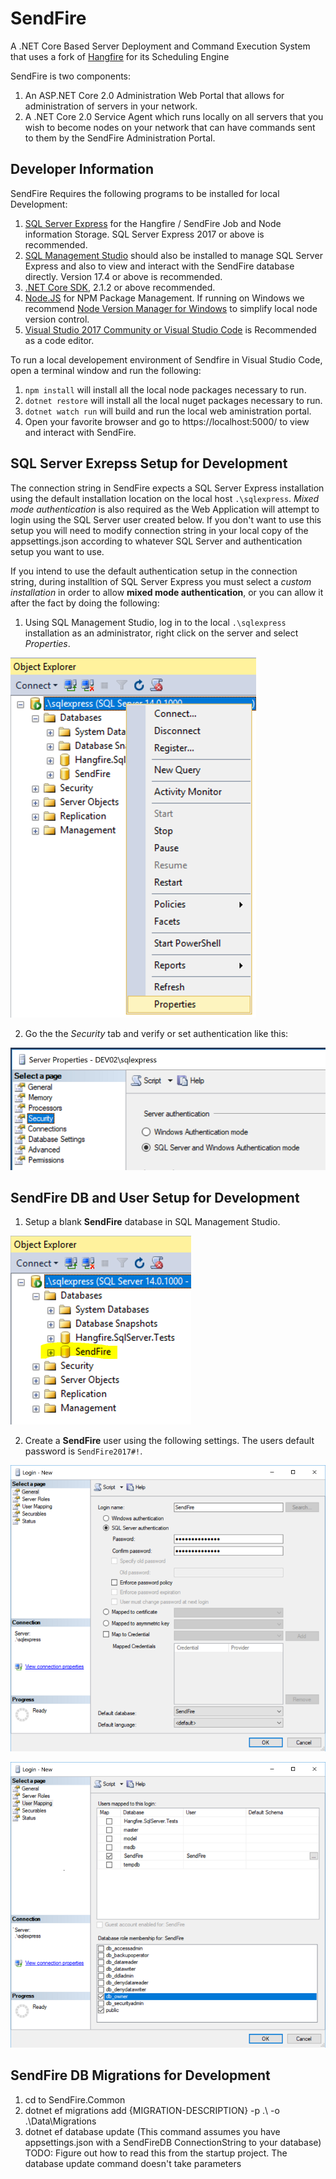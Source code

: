 # SendFire
A .NET Core Based Server Deployment and Command Execution System that uses a fork of [Hangfire](http://github.com/HangfireIO/Hangfire) for its Scheduling Engine

SendFire is two components:
1. An ASP.NET Core 2.0 Administration Web Portal that allows for administration of servers in your network.
2. A .NET Core 2.0 Service Agent which runs locally on all servers that you wish to become nodes on your network that can have commands sent to them by the SendFire Administration Portal.

Developer Information
---------------------
SendFire Requires the following programs to be installed for local Development:
1. [SQL Server Express](https://www.microsoft.com/en-us/sql-server/sql-server-editions-express) for the Hangfire / SendFire Job and Node information Storage. SQL Server Express 2017 or above is recommended.
2. [SQL Management Studio](https://docs.microsoft.com/en-us/sql/ssms/download-sql-server-management-studio-ssms) should also be installed to manage SQL Server Express and also to view and interact with the SendFire database directly. Version 17.4 or above is recommended.
3. [.NET Core SDK](https://www.microsoft.com/net/download/windows), 2.1.2 or above recommended.
4. [Node.JS](https://nodejs.org/en/) for NPM Package Management. If running on Windows we recommend [Node Version Manager for Windows](https://github.com/coreybutler/nvm-windows/releases) to simplify local node version control.
5. [Visual Studio 2017 Community or Visual Studio Code](https://www.visualstudio.com/) is Recommended as a code editor.

To run a local developement environment of Sendfire in Visual Studio Code, open a terminal window and run the following:
1. `npm install` will install all the local node packages necessary to run.
2. `dotnet restore` will install all the local nuget packages necessary to run.
3. `dotnet watch run` will build and run the local web aministration portal.
4. Open your favorite browser and go to https://localhost:5000/ to view and interact with SendFire.

SQL Server Exrepss Setup for Development
----------------------------------------
The connection string in SendFire expects a SQL Server Express installation using the default installation location on the local host `.\sqlexpress`. *Mixed mode authentication* is also required as the Web Application will attempt to login using the SQL Server user created below. If you don't want to use this setup you will need to modify connection string in your local copy of the appsettings.json according to whatever SQL Server and authentication setup you want to use.

If you intend to use the default authentication setup in the connection string, during installtion of SQL Server Express you must select a *custom installation* in order to allow **mixed mode authentication**, or you can allow it after the fact by doing the following:

1. Using SQL Management Studio, log in to the local `.\sqlexpress` installation as an administrator, right click on the server and select *Properties*.

![Server Properties](./SendFire.Docs/images/1-SQLExpressProperties.png)

2. Go the the *Security* tab and verify or set authentication like this:

![Mixed Mode Authentication](./SendFire.Docs/images/2-MixedModeAuth.png)

SendFire DB and User Setup for Development
------------------------------------------
1. Setup a blank **SendFire** database in SQL Management Studio.

![SendFire DB in SQL Management Studio](./SendFire.Docs/images/1-CreateBlankSendFireDBSQLExpress.PNG)

2. Create a **SendFire** user using the following settings. The users default password is `SendFire2017#!`.

![SendFire User Settings](./SendFire.Docs/images/2-SetupSQLExpressUser.PNG)

![SendFire User DB Access](./SendFire.Docs/images/3-SetupSQLExpressDBAccess.PNG)


SendFire DB Migrations for Development
------------------------------------------
1. cd to SendFire.Common
2. dotnet ef migrations add {MIGRATION-DESCRIPTION} -p .\ -o .\Data\Migrations
4. dotnet ef database update 
	(This command assumes you have appsettings.json with a SendFireDB ConnectionString to your database)
	TODO: Figure out how to read this from the startup project.  The database update command doesn't take parameters